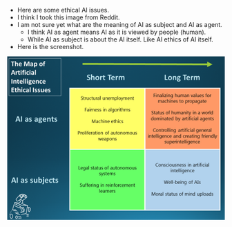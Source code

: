 ﻿* Here are some ethical AI issues.
* I think I took this image from Reddit.
* I am not sure yet what are the meaning of AI as subject and AI as agent.
    * I think AI as agent means AI as it is viewed by people (human).
    * While AI as subject is about the AI itself. Like AI ethics of AI itself.
* Here is the screenshot.

![./20161027-0149-gmt+2-ethical-ai-issues-1.png](./20161027-0149-gmt+2-ethical-ai-issues-1.png)